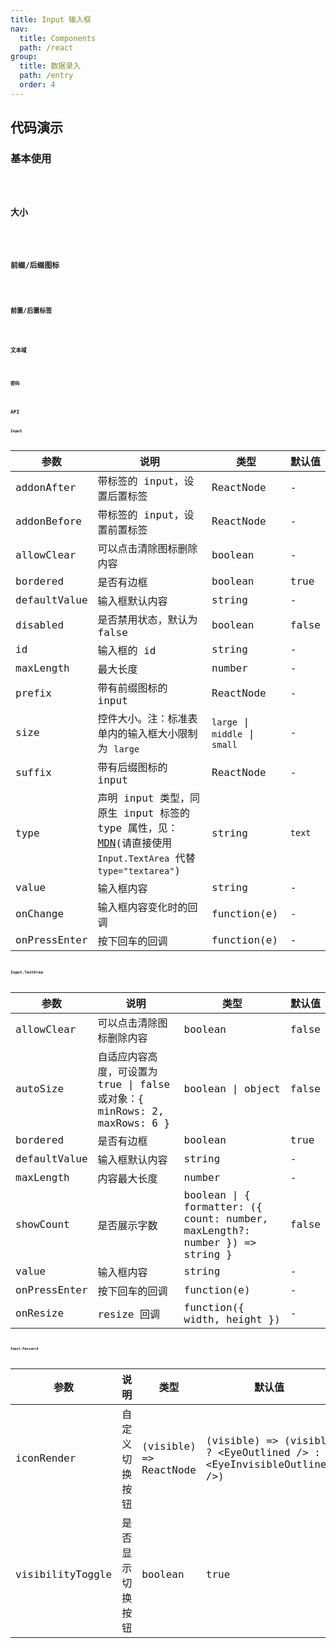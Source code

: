 ```yaml
---
title: Input 输入框
nav:
  title: Components
  path: /react
group:
  title: 数据录入
  path: /entry
  order: 4
---
```


## 代码演示

### 基本使用

<code src="./demo/basic.tsx" />

### 大小

<code src="./demo/size.tsx" />

### 前缀/后缀图标

<code src="./demo/prefix-suffix.tsx" />

### 前置/后置标签

<code src="./demo/addon.tsx" />

### 文本域

<code src="./demo/textArea.tsx" />

### 密码

<code src="./demo/password.tsx" />

## API

### Input

| 参数         | 说明                                                                                                                                                                                | 类型                           | 默认值 |
| ------------ | ----------------------------------------------------------------------------------------------------------------------------------------------------------------------------------- | ------------------------------ | ------ |
| addonAfter   | 带标签的 input，设置后置标签                                                                                                                                                        | ReactNode                      | -      |
| addonBefore  | 带标签的 input，设置前置标签                                                                                                                                                        | ReactNode                      | -      |
| allowClear   | 可以点击清除图标删除内容                                                                                                                                                            | boolean                        | -      |
| bordered     | 是否有边框                                                                                                                                                                          | boolean                        | true   |
| defaultValue | 输入框默认内容                                                                                                                                                                      | string                         | -      |
| disabled     | 是否禁用状态，默认为 false                                                                                                                                                          | boolean                        | false  |
| id           | 输入框的 id                                                                                                                                                                         | string                         | -      |
| maxLength    | 最大长度                                                                                                                                                                            | number                         | -      |
| prefix       | 带有前缀图标的 input                                                                                                                                                                | ReactNode                      | -      |
| size         | 控件大小。注：标准表单内的输入框大小限制为 `large`                                                                                                                                  | `large` \| `middle` \| `small` | -      |
| suffix       | 带有后缀图标的 input                                                                                                                                                                | ReactNode                      | -      |
| type         | 声明 input 类型，同原生 input 标签的 type 属性，见：[MDN](https://developer.mozilla.org/zh-CN/docs/Web/HTML/Element/input#属性)(请直接使用 `Input.TextArea` 代替 `type="textarea"`) | string                         | `text` |
| value        | 输入框内容                                                                                                                                                                          | string                         | -      |
| onChange     | 输入框内容变化时的回调                                                                                                                                                              | function(e)                    | -      |
| onPressEnter | 按下回车的回调                                                                                                                                                                      | function(e)                    | -      |

### Input.TextArea

| 参数         | 说明                                                                      | 类型                                                                        | 默认值 |
| ------------ | ------------------------------------------------------------------------- | --------------------------------------------------------------------------- | ------ |
| allowClear   | 可以点击清除图标删除内容                                                  | boolean                                                                     | false  |
| autoSize     | 自适应内容高度，可设置为 true \| false 或对象：{ minRows: 2, maxRows: 6 } | boolean \| object                                                           | false  |
| bordered     | 是否有边框                                                                | boolean                                                                     | true   |
| defaultValue | 输入框默认内容                                                            | string                                                                      | -      |
| maxLength    | 内容最大长度                                                              | number                                                                      | -      |
| showCount    | 是否展示字数                                                              | boolean \| { formatter: ({ count: number, maxLength?: number }) => string } | false  |
| value        | 输入框内容                                                                | string                                                                      | -      |
| onPressEnter | 按下回车的回调                                                            | function(e)                                                                 | -      |
| onResize     | resize 回调                                                               | function({ width, height })                                                 | -      |

#### Input.Password

| 参数             | 说明             | 类型                   | 默认值                                                                    |
| ---------------- | ---------------- | ---------------------- | ------------------------------------------------------------------------- |
| iconRender       | 自定义切换按钮   | (visible) => ReactNode | (visible) => (visible ? &lt;EyeOutlined /> : &lt;EyeInvisibleOutlined />) |
| visibilityToggle | 是否显示切换按钮 | boolean                | true                                                                      |

<style>
  [id^=components-input-demo-] > .whale-input,
  [id^=components-input-demo-] > .whale-input-affix-wrapper,
  [id^=components-input-demo-] > .whale-input-group-wrapper,
  [id^=components-input-demo-] > .whale-input-textarea  {
    max-width: 240px;
    margin-right: 8px;
    margin-bottom: 8px;
  }

</style>
